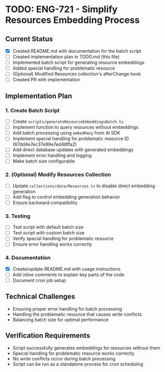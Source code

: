 # TODO: ENG-721 - Simplify Resources Embedding Process

## Current Status
- [x] Created README.md with documentation for the batch script
- [ ] Created implementation plan in TODO.md (this file)
- [ ] Implemented batch script for generating resource embeddings
- [ ] Added special handling for problematic resource
- [ ] (Optional) Modified Resources collection's afterChange hook
- [ ] Created PR with implementation

## Implementation Plan

### 1. Create Batch Script
- [ ] Create `scripts/generateResourceEmbeddingsBatch.ts`
- [ ] Implement function to query resources without embeddings
- [ ] Add batch processing using `embedMany` from AI SDK
- [ ] Implement special handling for problematic resource ID (67dd4e7ec37e99e7ed48ffa2)
- [ ] Add direct database updates with generated embeddings
- [ ] Implement error handling and logging
- [ ] Make batch size configurable

### 2. (Optional) Modify Resources Collection
- [ ] Update `collections/data/Resources.ts` to disable direct embedding generation
- [ ] Add flag to control embedding generation behavior
- [ ] Ensure backward compatibility

### 3. Testing
- [ ] Test script with default batch size
- [ ] Test script with custom batch size
- [ ] Verify special handling for problematic resource
- [ ] Ensure error handling works correctly

### 4. Documentation
- [x] Create/update README.md with usage instructions
- [ ] Add inline comments to explain key parts of the code
- [ ] Document cron job setup

## Technical Challenges
- Ensuring proper error handling for batch processing
- Handling the problematic resource that causes write conflicts
- Balancing batch size for optimal performance

## Verification Requirements
- Script successfully generates embeddings for resources without them
- Special handling for problematic resource works correctly
- No write conflicts occur during batch processing
- Script can be run as a standalone process for cron scheduling

